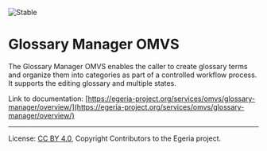 <!-- SPDX-License-Identifier: CC-BY-4.0 -->
<!-- Copyright Contributors to the Egeria project. -->

![Stable](../../../images/egeria-content-status-released.png#pagewidth)

# Glossary Manager OMVS

The Glossary Manager OMVS enables the caller to create glossary terms and organize them into categories as part of a controlled workflow process.
It supports the editing glossary and multiple states.

Link to documentation: [https://egeria-project.org/services/omvs/glossary-manager/overview/](https://egeria-project.org/services/omvs/glossary-manager/overview/)

----
License: [CC BY 4.0](https://creativecommons.org/licenses/by/4.0/),
Copyright Contributors to the Egeria project.